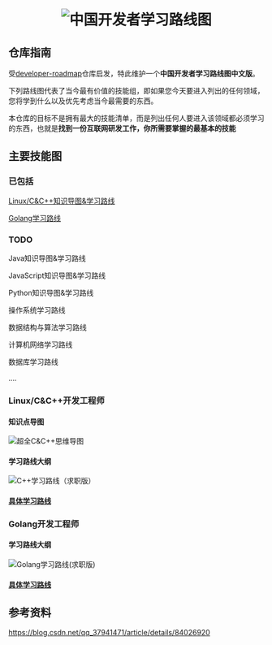 # <h1 align="center"><img src="https://cdn.jsdelivr.net/gh/forthespada/mediaImage3//image/202201162152712.png" alt="中国开发者学习路线图" target="https://github.com/awesome-cs-community/developer-roadmap-zh-CN"></h1>

## 仓库指南

受[developer-roadmap](https://github.com/kamranahmedse/developer-roadmap)仓库启发，特此维护一个**中国开发者学习路线图中文版**。

下列路线图代表了当今最有价值的技能组，即如果您今天要进入列出的任何领域，您将学到什么以及优先考虑当今最需要的东西。

本仓库的目标不是拥有最大的技能清单，而是列出任何人要进入该领域都必须学习的东西，也就是**找到一份互联网研发工作，你所需要掌握的最基本的技能**

<!--

仓库主要维护者：[阿秀](https://mp.weixin.qq.com/s/gRw25aRFBVB0lUhBAJqV5g)，字节跳动抖音全栈开发工程师，主后端，偏前端

-->

## 主要技能图

### 已包括

[Linux/C&C++知识导图&学习路线](#cpp开发工程师)

[Golang学习路线](#Golang开发工程师)

<!--

Golang知识导图&学习路线

-->

### TODO

Java知识导图&学习路线

JavaScript知识导图&学习路线

Python知识导图&学习路线

操作系统学习路线

数据结构与算法学习路线

计算机网络学习路线

数据库学习路线

....



<p id="cpp开发工程师"></p>

### Linux/C&C++开发工程师

#### 知识点导图

![超全C&C++思维导图](./docs/image/超全C:C++思维导图.png)

#### 学习路线大纲

![C++学习路线（求职版）](https://cdn.jsdelivr.net/gh/forthespada/mediaImage3//image/202201161829729.png)

#### [**具体学习路线**](./docs/C++求职版学习路线.md)

### Golang开发工程师

#### 学习路线大纲

![Golang学习路线(求职版)](https://cdn.jsdelivr.net/gh/forthespada/mediaImage3//image/202201161830673.png)

#### [**具体学习路线**](./docs/Golang求职版学习路线.md)



## 参考资料

https://blog.csdn.net/qq_37941471/article/details/84026920



